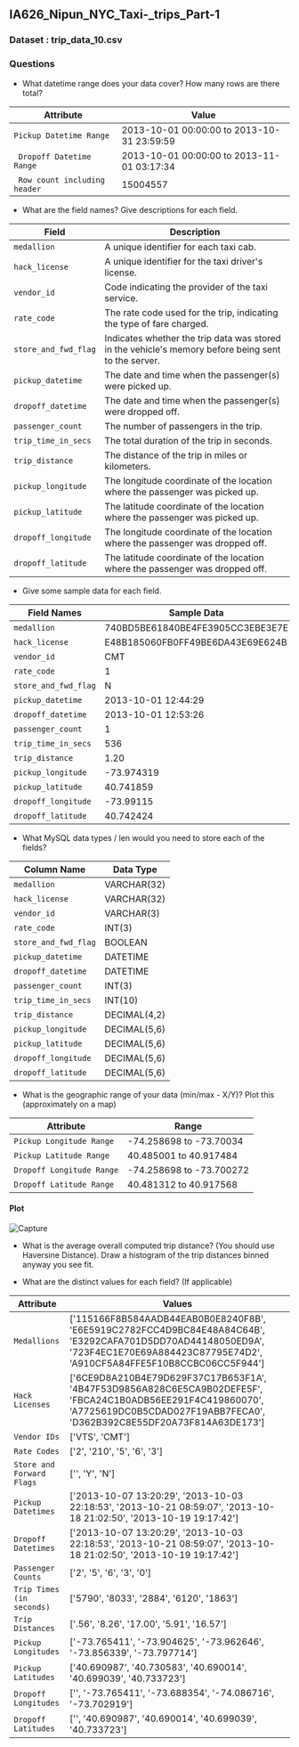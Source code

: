 ## IA626_Nipun_NYC_Taxi-_trips_Part-1

### Dataset : trip_data_10.csv

### Questions 
- What datetime range does your data cover?  How many rows are there total?
  
| Attribute                     | Value                                         |
|-------------------------------|-----------------------------------------------|
| `Pickup Datetime Range`       | 2013-10-01 00:00:00 to 2013-10-31 23:59:59     |
|` Dropoff Datetime Range`      | 2013-10-01 00:00:00 to 2013-11-01 03:17:34     |
|` Row count including header`  | 15004557                                      |

                         
- What are the field names?  Give descriptions for each field.
  
| Field                | Description                                                                                         |
|----------------------|-----------------------------------------------------------------------------------------------------|
| `medallion`          | A unique identifier for each taxi cab.                                                              |
| `hack_license`       | A unique identifier for the taxi driver's license.                                                  |
| `vendor_id`          | Code indicating the provider of the taxi service.                                                   |
| `rate_code`          | The rate code used for the trip, indicating the type of fare charged.                               |
| `store_and_fwd_flag` | Indicates whether the trip data was stored in the vehicle's memory before being sent to the server. |
| `pickup_datetime`    | The date and time when the passenger(s) were picked up.                                             |
| `dropoff_datetime`   | The date and time when the passenger(s) were dropped off.                                           |
| `passenger_count`    | The number of passengers in the trip.                                                               |
| `trip_time_in_secs`  | The total duration of the trip in seconds.                                                          |
| `trip_distance`      | The distance of the trip in miles or kilometers.                                                    |
| `pickup_longitude`   | The longitude coordinate of the location where the passenger was picked up.                         |
| `pickup_latitude`    | The latitude coordinate of the location where the passenger was picked up.                          |
| `dropoff_longitude`  | The longitude coordinate of the location where the passenger was dropped off.                       |
| `dropoff_latitude`   | The latitude coordinate of the location where the passenger was dropped off.                        |


- Give some sample data for each field.

| Field Names        | Sample Data                      |
|--------------------|----------------------------------|
| `medallion`        | 740BD5BE61840BE4FE3905CC3EBE3E7E |
| `hack_license`     | E48B185060FB0FF49BE6DA43E69E624B |
| `vendor_id`        | CMT                              |
| `rate_code`        | 1                                |
| `store_and_fwd_flag`| N                               |
| `pickup_datetime`  | 2013-10-01 12:44:29              |
| `dropoff_datetime` | 2013-10-01 12:53:26              |
| `passenger_count`  | 1                                |
| `trip_time_in_secs`| 536                              |
| `trip_distance`    | 1.20                             |
| `pickup_longitude` | -73.974319                       |
| `pickup_latitude`  | 40.741859                        |
| `dropoff_longitude`| -73.99115                        |
| `dropoff_latitude` | 40.742424                        |


- What MySQL data types / len would you need to store each of the fields?

| Column Name        | Data Type        |
|--------------------|------------------|
| `medallion`        | VARCHAR(32)      |
| `hack_license`     | VARCHAR(32)      |
| `vendor_id`        | VARCHAR(3)       |
| `rate_code`        | INT(3)           |
| `store_and_fwd_flag`| BOOLEAN         |
| `pickup_datetime`  | DATETIME         |
| `dropoff_datetime` | DATETIME         |
| `passenger_count`  | INT(3)           |
| `trip_time_in_secs`| INT(10)          |
| `trip_distance`    | DECIMAL(4,2)     |
| `pickup_longitude` | DECIMAL(5,6)     |
| `pickup_latitude`  | DECIMAL(5,6)     |
| `dropoff_longitude`| DECIMAL(5,6)     |
| `dropoff_latitude` | DECIMAL(5,6)     |


- What is the geographic range of your data (min/max - X/Y)? Plot this (approximately on a map)

| Attribute                | Range                   |
|--------------------------|-------------------------|
| `Pickup Longitude Range`    | -74.258698 to -73.70034  |
| `Pickup Latitude Range`     | 40.485001 to 40.917484   |
| `Dropoff Longitude Range`  | -74.258698 to -73.700272 |
| `Dropoff Latitude Range`    | 40.481312 to 40.917568   |

#### Plot 
![Capture](https://github.com/user-attachments/assets/87286f84-bfdf-4fd2-aa2d-8756ae5aff20)


- What is the average overall computed trip distance? (You should use Haversine Distance). Draw a histogram of the trip distances binned anyway you see fit.



- What are the distinct values for each field? (If applicable)

| Attribute               | Values                                                                                                                                                                               |
|---------------------------|--------------------------------------------------------------------------------------------------------------------------------------------------------------------------------------|
| `Medallions`              | ['115166F8B584AADB44EAB0B0E8240F8B', 'E6E5919C2782FCC4D9BC84E48A84C64B', 'E3292CAFA701D5DD70AD44148050ED9A', '723F4EC1E70E69A884423C87795E74D2', 'A910CF5A84FFE5F10B8CCBC06CC5F944'] |
| `Hack Licenses`           | ['6CE9D8A210B4E79D629F37C17B653F1A', '4B47F53D9856A828C6E5CA9B02DEFE5F', 'FBCA24C1B0ADB56EE291F4C419860070', 'A7725619DC0B5CDAD027F19ABB7FECA0', 'D362B392C8E55DF20A73F814A63DE173'] |
| `Vendor IDs`              | ['VTS', 'CMT']                                                                                                                                                                       |
| `Rate Codes`              | ['2', '210', '5', '6', '3']                                                                                                                                                          |
| `Store and Forward Flags` | ['', 'Y', 'N']                                                                                                                                                                       |
| `Pickup Datetimes`        | ['2013-10-07 13:20:29', '2013-10-03 22:18:53', '2013-10-21 08:59:07', '2013-10-18 21:02:50', '2013-10-19 19:17:42']                                                                  |
| `Dropoff Datetimes`       | ['2013-10-07 13:20:29', '2013-10-03 22:18:53', '2013-10-21 08:59:07', '2013-10-18 21:02:50', '2013-10-19 19:17:42']                                                                  |
| `Passenger Counts`        | ['2', '5', '6', '3', '0']                                                                                                                                                            |
| `Trip Times (in seconds)` | ['5790', '8033', '2884', '6120', '1863']                                                                                                                                             |
| `Trip Distances`          | ['.56', '8.26', '17.00', '5.91', '16.57']                                                                                                                                            |
| `Pickup Longitudes`       | ['-73.765411', '-73.904625', '-73.962646', '-73.856339', '-73.797714']                                                                                                               |
| `Pickup Latitudes`        | ['40.690987', '40.730583', '40.690014', '40.699039', '40.733723']                                                                                                                    |
| `Dropoff Longitudes`      | ['', '-73.765411', '-73.688354', '-74.086716', '-73.702919']                                                                                                                         |
| `Dropoff Latitudes`       | ['', '40.690987', '40.690014', '40.699039', '40.733723']                                                                                                                             |


  



  
